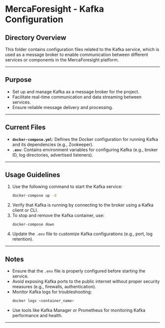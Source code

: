 # MercaForesight - Kafka Configuration

## **Directory Overview**
This folder contains configuration files related to the Kafka service, which is used as a message broker to enable communication between different services or components in the MercaForesight platform.

---

## **Purpose**
- Set up and manage Kafka as a message broker for the project.
- Facilitate real-time communication and data streaming between services.
- Ensure reliable message delivery and processing.

---

## **Current Files**
- **`docker-compose.yml`**: Defines the Docker configuration for running Kafka and its dependencies (e.g., Zookeeper).
- **`.env`**: Contains environment variables for configuring Kafka (e.g., broker ID, log directories, advertised listeners).

---

## **Usage Guidelines**
1. Use the following command to start the Kafka service:
   ```bash
   docker-compose up -d
   ```
2. Verify that Kafka is running by connecting to the broker using a Kafka client or CLI.
3. To stop and remove the Kafka container, use:
   ```bash
   docker-compose down
   ```
4. Update the `.env` file to customize Kafka configurations (e.g., port, log retention).

---

## **Notes**
- Ensure that the `.env` file is properly configured before starting the service.
- Avoid exposing Kafka ports to the public internet without proper security measures (e.g., firewalls, authentication).
- Monitor Kafka logs for troubleshooting:
   ```bash
   docker logs <container_name>
   ```
- Use tools like Kafka Manager or Prometheus for monitoring Kafka performance and health.

---
